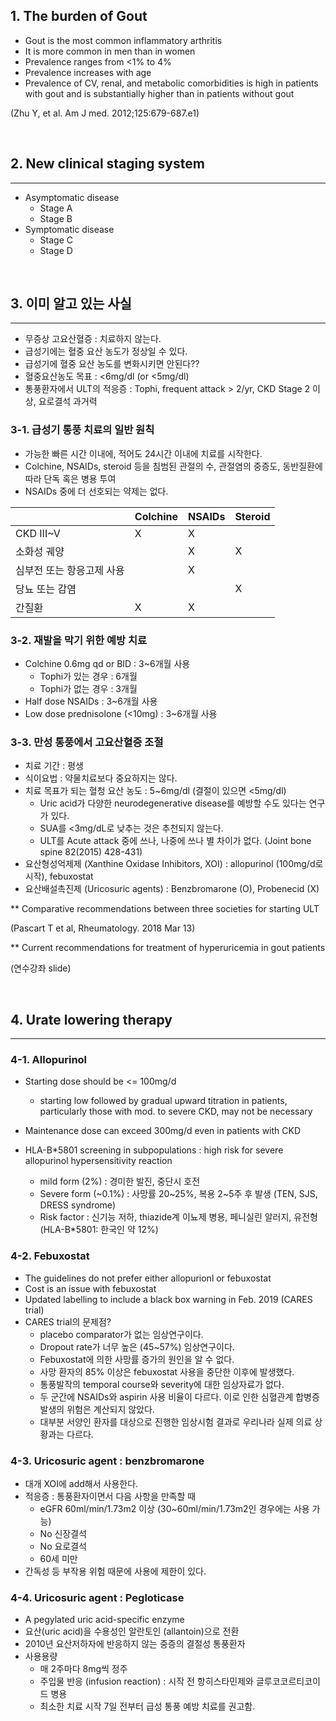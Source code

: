 ## 1. The burden of Gout

- Gout is the most common inflammatory arthritis
- It is more common in men than in women
- Prevalence ranges from <1% to 4%
- Prevalence increases with age
- Prevalence of CV, renal, and metabolic comorbidities is high in patients with gout and is substantially higher than in patients without gout

(Zhu Y, et al. Am J med. 2012;125:679-687.e1)

<Br>

## 2. New clinical staging system

***

- Asymptomatic disease
  - Stage A
  - Stage B
- Symptomatic disease
  - Stage C
  - Stage D


<br>

## 3. 이미 알고 있는 사실

***

- 무증상 고요산혈증 : 치료하지 않는다.
- 급성기에는 혈중 요산 농도가 정상일 수 있다.
- 급성기에 혈중 요산 농도를 변화시키면 안된다??
- 혈중요산농도 목표 : <6mg/dl (or <5mg/dl)
- 통풍환자에서 ULT의 적응증 : Tophi, frequent attack > 2/yr, CKD Stage 2 이상, 요로결석 과거력



### 3-1. 급성기 통풍 치료의 일반 원칙

- 가능한 빠른 시간 이내에, 적어도 24시간 이내에 치료를 시작한다.
- Colchine, NSAIDs, steroid 등을 침범된 관절의 수, 관절염의 중증도, 동반질환에 따라 단독 혹은 병용 투여
- NSAIDs 중에 더 선호되는 약제는 없다.

|                           | Colchine | NSAIDs | Steroid |
| ------------------------- | -------- | ------ | ------- |
| CKD III~V                 | X        | X      |         |
| 소화성 궤양               |          | X      | X       |
| 심부전 또는 항응고제 사용 |          | X      |         |
| 당뇨 또는 감염            |          |        | X       |
| 간질환                    | X        | X      |         |



### 3-2. 재발을 막기 위한 예방 치료

- Colchine 0.6mg qd or BID : 3~6개월 사용
  - Tophi가 있는 경우 : 6개월
  - Tophi가 없는 경우 : 3개월
- Half dose NSAIDs : 3~6개월 사용
- Low dose prednisolone (<10mg) : 3~6개월 사용



### 3-3. 만성 통풍에서 고요산혈증 조절

- 치료 기간 : 평생
- 식이요법 : 약물치료보다 중요하지는 않다.
- 치료 목표가 되는 혈청 요산 농도 : 5~6mg/dl (결절이 있으면 <5mg/dl)
  - Uric acid가 다양한 neurodegenerative disease를 예방할 수도 있다는 연구가 있다.
  - SUA를 <3mg/dL로 낮추는 것은 추천되지 않는다.
  - ULT를 Acute attack 중에 쓰나, 나중에 쓰나 별 차이가 없다. (Joint bone spine 82(2015) 428-431)
- 요산형성억제제 (Xanthine Oxidase Inhibitors, XOI) : allopurinol (100mg/d로 시작), febuxostat
- 요산배설촉진제 (Uricosuric agents) : Benzbromarone (O), Probenecid (X)



** Comparative recommendations between three societies for starting ULT

(Pascart T et al, Rheumatology. 2018 Mar 13)

** Current recommendations for treatment of hyperuricemia in gout patients

(연수강좌 slide)

<Br>

## 4. Urate lowering therapy

***

### 4-1. Allopurinol

- Starting dose should be <= 100mg/d

  - starting low followed by gradual upward titration in patients, particularly those with mod. to severe CKD, may not be necessary

- Maintenance dose can exceed 300mg/d even in patients with CKD

- HLA-B*5801 screening in subpopulations : high risk for severe allopurinol hypersensitivity reaction

  - mild form (2%) : 경미한 발진, 중단시 호전
  - Severe form (~0.1%) : 사망률 20~25%, 복용 2~5주 후 발생 (TEN, SJS, DRESS syndrome)
  - Risk factor : 신기능 저하, thiazide계 이뇨제 병용, 페니실린 알러지, 유전형 (HLA-B*5801: 한국인 약 12%)


### 4-2. Febuxostat

- The guidelines do not prefer either allopurionl or febuxostat
- Cost is an issue with febuxostat
- Updated labelling to include a black box warning in Feb. 2019 (CARES trial)
- CARES trial의 문제점?
  - placebo comparator가 없는 임상연구이다.
  - Dropout rate가 너무 높은 (45~57%) 임상연구이다.
  - Febuxostat에 의한 사망률 증가의 원인을 알 수 없다.
  - 사망 환자의 85% 이상은 febuxostat 사용을 중단한 이후에 발생했다.
  - 통풍발작의 temporal course와 severity에 대한 임상자료가 없다.
  - 두 군간에 NSAIDs와 aspirin 사용 비율이 다르다. 이로 인한 심혈관계 합병증 발생의 위험은 계산되지 않았다.
  - 대부분 서양인 환자를 대상으로 진행한 임상시험 결과로 우리나라 실제 의료 상황과는 다르다.

### 4-3. Uricosuric agent : benzbromarone

- 대개 XOI에 add해서 사용한다.
- 적응증 : 통풍환자이면서 다음 사항을 만족할 때
  - eGFR 60ml/min/1.73m2 이상 (30~60ml/min/1.73m2인 경우에는 사용 가능)
  - No 신장결석
  - No 요로결석
  - 60세 미만
- 간독성 등 부작용 위험 때문에 사용에 제한이 있다.

### 4-4. Uricosuric agent : Pegloticase

- A pegylated uric acid-specific enzyme
- 요산(uric acid)을 수용성인 알란토인 (allantoin)으로 전환
- 2010년 요산저하자에 반응하지 않는 중증의 결절성 통풍환자
- 사용용량
  - 매 2주마다 8mg씩 정주
  - 주입물 반응 (infusion reaction) : 시작 전 항히스타민제와 글루코코르티코이드 병용
  - 최소한 치료 시작 7일 전부터 급성 통풍 예방 치료를 권고함.

